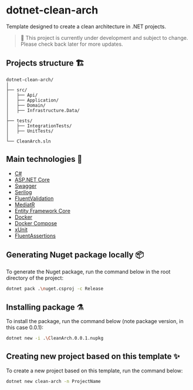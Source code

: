 # dotnet-clean-arch

Template designed to create a clean architecture in .NET projects.

> 🚧 This project is currently under development and subject to change. Please check back later for more updates.

## Projects structure 🏗️

```
dotnet-clean-arch/
│
├── src/
│   ├── Api/
│   ├── Application/
│   ├── Domain/
│   ├── Infrastructure.Data/
│
├── tests/
│   ├── IntegrationTests/
│   ├── UnitTests/
│
└── CleanArch.sln
```

## Main technologies 🚀

- [C#](https://docs.microsoft.com/pt-br/dotnet/csharp/)
- [ASP.NET Core](https://learn.microsoft.com/pt-br/aspnet/core/?view=aspnetcore-8.0&viewFallbackFrom=aspnetcore-8)
- [Swagger](https://learn.microsoft.com/en-us/aspnet/core/tutorials/web-api-help-pages-using-swagger?view=aspnetcore-8.0)
- [Serilog](https://github.com/serilog/serilog)
- [FluentValidation](https://github.com/FluentValidation/FluentValidation)
- [MediatR](https://github.com/jbogard/MediatR)
- [Entity Framework Core](https://docs.microsoft.com/pt-br/ef/core/)
- [Docker](https://www.docker.com/)
- [Docker Compose](https://docs.docker.com/compose/)
- [xUnit](https://xunit.net/)
- [FluentAssertions](https://github.com/fluentassertions/fluentassertions)

## Generating Nuget package locally 📦

To generate the Nuget package, run the command below in the root directory of the project:

```bash
dotnet pack .\nuget.csproj -c Release
```

## Installing package ⚗️

To install the package, run the command below (note package version, in this case 0.0.1):

```bash
dotnet new -i .\CleanArch.0.0.1.nupkg
```

## Creating new project based on this template ✨

To create a new project based on this template, run the command below:

```bash
dotnet new clean-arch -n ProjectName
```